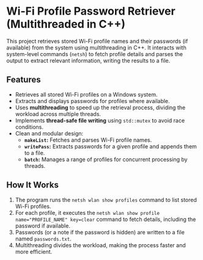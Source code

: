 # Wi-Fi Profile Password Retriever (Multithreaded in C++)

This project retrieves stored Wi-Fi profile names and their passwords (if available) from the system using multithreading in C++. It interacts with system-level commands (`netsh`) to fetch profile details and parses the output to extract relevant information, writing the results to a file.

## Features
- Retrieves all stored Wi-Fi profiles on a Windows system.
- Extracts and displays passwords for profiles where available.
- Uses **multithreading** to speed up the retrieval process, dividing the workload across multiple threads.
- Implements **thread-safe file writing** using `std::mutex` to avoid race conditions.
- Clean and modular design:
  - **`makeList`:** Fetches and parses Wi-Fi profile names.
  - **`writePass`:** Extracts passwords for a given profile and appends them to a file.
  - **`batch`:** Manages a range of profiles for concurrent processing by threads.

## How It Works
1. The program runs the `netsh wlan show profiles` command to list stored Wi-Fi profiles.
2. For each profile, it executes the `netsh wlan show profile name="PROFILE_NAME" key=clear` command to fetch details, including the password if available.
3. Passwords (or a note if the password is hidden) are written to a file named `passwords.txt`.
4. Multithreading divides the workload, making the process faster and more efficient.
